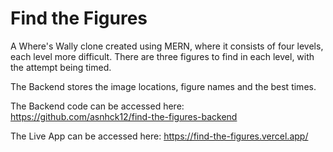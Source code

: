 # Find the Figures

A Where's Wally clone created using MERN, where it consists of four levels, each level more difficult. There are three figures to find in each level, with the attempt being timed.

The Backend stores the image locations, figure names and the best times.

The Backend code can be accessed here: https://github.com/asnhck12/find-the-figures-backend

The Live App can be accessed here: https://find-the-figures.vercel.app/